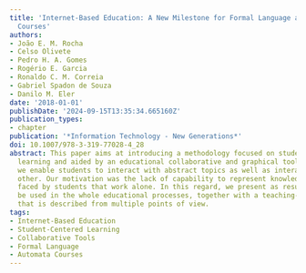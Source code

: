 ```yaml
---
title: 'Internet-Based Education: A New Milestone for Formal Language and Automata
  Courses'
authors:
- João E. M. Rocha
- Celso Olivete
- Pedro H. A. Gomes
- Rogério E. Garcia
- Ronaldo C. M. Correia
- Gabriel Spadon de Souza
- Danilo M. Eler
date: '2018-01-01'
publishDate: '2024-09-15T13:35:34.665160Z'
publication_types:
- chapter
publication: '*Information Technology - New Generations*'
doi: 10.1007/978-3-319-77028-4_28
abstract: This paper aims at introducing a methodology focused on student-centered
  learning and aided by an educational collaborative and graphical tool. Through it,
  we enable students to interact with abstract topics as well as interact with each
  other. Our motivation was the lack of capability to represent knowledge and abstractions
  faced by students that work alone. In this regard, we present as result a tool to
  be used in the whole educational processes, together with a teaching-learning methodology
  that is described from multiple points of view.
tags:
- Internet-Based Education
- Student-Centered Learning
- Collaborative Tools
- Formal Language
- Automata Courses
---
```

